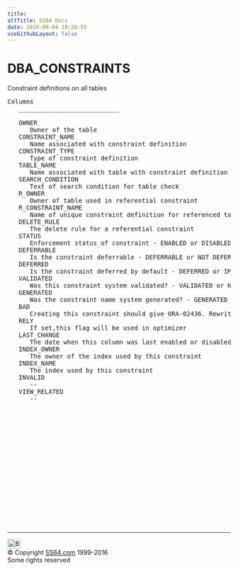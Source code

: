 ```yaml
---
title:
altTitle: SS64 Docs
date: 2016-09-04 19:26:55
useGithubLayout: false
---
```

<!-- #BeginLibraryItem "/Library/head_orad.lbi" --><!-- #EndLibraryItem --><h1>DBA_CONSTRAINTS </h1><p> Constraint definitions on all tables </p> 
 
<pre>Columns
   ___________________________
 
   OWNER
      Owner of the table
   CONSTRAINT_NAME
      Name associated with constraint definition
   CONSTRAINT_TYPE
      Type of constraint definition
   TABLE_NAME
      Name associated with table with constraint definition
   SEARCH_CONDITION
      Text of search condition for table check
   R_OWNER
      Owner of table used in referential constraint
   R_CONSTRAINT_NAME
      Name of unique constraint definition for referenced table
   DELETE_RULE
      The delete rule for a referential constraint
   STATUS
      Enforcement status of constraint - ENABLED or DISABLED
   DEFERRABLE
      Is the constraint deferrable - DEFERRABLE or NOT DEFERRABLE
   DEFERRED
      Is the constraint deferred by default - DEFERRED or IMMEDIATE
   VALIDATED
      Was this constraint system validated? - VALIDATED or NOT VALIDATED
   GENERATED
      Was the constraint name system generated? - GENERATED NAME or USER NAME
   BAD
      Creating this constraint should give ORA-02436. Rewrite it before 2000 AD.
   RELY
      If set,this flag will be used in optimizer
   LAST_CHANGE
      The date when this column was last enabled or disabled
   INDEX_OWNER
      The owner of the index used by this constraint
   INDEX_NAME
      The index used by this constraint
   INVALID
      --
   VIEW_RELATED
      --

</pre><!-- #BeginLibraryItem "/Library/foot_orad.lbi" --><p>
<!-- oracle-footer -->
<ins class="adsbygoogle" style="display:inline-block;width:300px;height:250px" data-ad-client="ca-pub-6140977852749469" data-ad-slot="4275490898"></ins>
<script>
(adsbygoogle = window.adsbygoogle || []).push({});
</script></p>
<hr>
<div id="bl" class="footer"><a href="DBA_CONSTRAINTS.html#"><img src="../images/top.png" width="30" height="22" alt="Back to the Top"></a></div>
<div id="br" class="footer, tagline">© Copyright <a href="http://ss64.com/">SS64.com</a> 1999-2016<br>
Some rights reserved</div>
<!-- #EndLibraryItem -->

